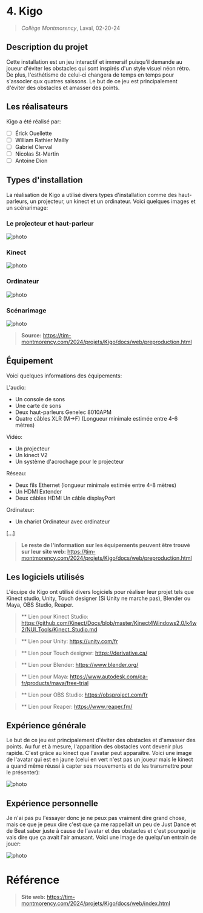 # 4. Kigo
> *Collège Montmorency*, Laval, 02-20-24

## Description du projet
Cette installation est un jeu interactif et immersif puisqu'il demande au joueur d'éviter les obstacles qui sont inspirés d'un style visuel néon rétro. De plus, l'esthétisme de celui-ci changera de temps en temps pour s'associer qux quatres saissons. Le but de ce jeu est principalement d'éviter des obstacles et amasser des points. 

## Les réalisateurs
Kigo a été réalisé par:
- [ ] Érick Ouellette
- [ ] William Rathier Mailly
- [ ] Gabriel Clerval
- [ ] Nicolas St-Martin
- [ ] Antoine Dion

## Types d'installation
La réalisation de Kigo a utilisé divers types d'installation comme des haut-parleurs, un projecteur, un kinect et un ordinateur. Voici quelques images et un scénarimage:

### Le projecteur et haut-parleur

![photo](media/kigo_projecteur_haut_parleur.jpg)

### Kinect

![photo](media/tech_kinect.jpg)

### Ordinateur

![photo](media/kigo_ordinateur.jpg)

### Scénarimage

![photo](media/scenarimage_kigo.png)

> **Source:** https://tim-montmorency.com/2024/projets/Kigo/docs/web/preproduction.html

## Équipement
Voici quelques informations des équipements:

L'audio:
- Un console de sons
- Une carte de sons
- Deux haut-parleurs Genelec 8010APM
- Quatre câbles XLR (M->F) (Longueur minimale estimée entre 4-6 mètres)
  
Vidéo: 
- Un projecteur
- Un kinect V2
- Un système d'acrochage pour le projecteur

Réseau:
- Deux fils Ethernet (longueur minimale estimée entre 4-8 mètres)
- Un HDMI Extender
- Deux câbles HDMI
Un câble displayPort

Ordinateur:
- Un chariot Ordinateur avec ordinateur

[...]

> **Le reste de l'information sur les équipements peuvent être trouvé sur leur site web:** https://tim-montmorency.com/2024/projets/Kigo/docs/web/preproduction.html

## Les logiciels utilisés
L'équipe de Kigo ont utilisé divers logiciels pour réaliser leur projet tels que Kinect studio, Unity, Touch designer (Si Unity ne marche pas), Blender ou Maya, OBS Studio, Reaper.

> ** Lien pour Kinect Studio: https://github.com/Kinect/Docs/blob/master/Kinect4Windows2.0/k4w2/NUI_Tools/Kinect_Studio.md

> ** Lien pour  Unity: https://unity.com/fr

> ** Lien pour Touch designer: https://derivative.ca/

> ** Lien pour Blender: https://www.blender.org/

> ** Lien pour Maya: https://www.autodesk.com/ca-fr/products/maya/free-trial

> ** Lien pour OBS Studio: https://obsproject.com/fr

> ** Lien pour Reaper: https://www.reaper.fm/

## Expérience générale
Le but de ce jeu est principalement d'éviter des obstacles et d'amasser des points. Au fur et à mesure, l'apparition des obstacles vont devenir plus rapide. C'est grâce au kinect que l'avatar peut apparaître. Voici une image de l'avatar qui est en jaune (celui en vert n'est pas un joueur mais le kinect a quand même réussi à capter ses mouvements et de les transmettre pour le présenter):

![photo](media/avatar_kigo.jpg)

## Expérience personnelle
Je n'ai pas pu l'essayer donc je ne peux pas vraiment dire grand chose, mais ce que je peux dire c'est que ça me rappellait un peu de Just Dance et de Beat saber juste à cause de l'avatar et des obstacles et c'est pourquoi je vais dire que ça avait l'air amusant. Voici une image de quelqu'un entrain de jouer:

![photo](media/vue_entiere_kigo.jpg)

# Référence
> **Site web:** https://tim-montmorency.com/2024/projets/Kigo/docs/web/index.html
